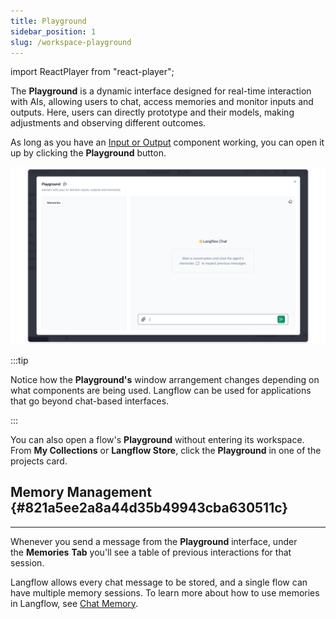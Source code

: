 ```yaml
---
title: Playground
sidebar_position: 1
slug: /workspace-playground
---
```


import ReactPlayer from "react-player";

The **Playground** is a dynamic interface designed for real-time interaction with AIs, allowing users to chat, access memories and monitor inputs and outputs. Here, users can directly prototype and their models, making adjustments and observing different outcomes.


As long as you have an [Input or Output](/components-io) component working, you can open it up by clicking the **Playground** button.


![](./1109547993.png)


:::tip

Notice how the **Playground's** window arrangement changes depending on what components are being used. Langflow can be used for applications that go beyond chat-based interfaces.

:::




You can also open a flow's **Playground** without entering its workspace. From **My Collections** or **Langflow Store**, click the **Playground** in one of the projects card.


<ReactPlayer controls url="https://youtu.be/guaN0DOTxfo" />


## Memory Management {#821a5ee2a8a44d35b49943cba630511c}


---


Whenever you send a message from the **Playground** interface, under the **Memories** **Tab** you'll see a table of previous interactions for that session.


Langflow allows every chat message to be stored, and a single flow can have multiple memory sessions. To learn more about how to use memories in Langflow, see [Chat Memory](/guides-chat-memory).

